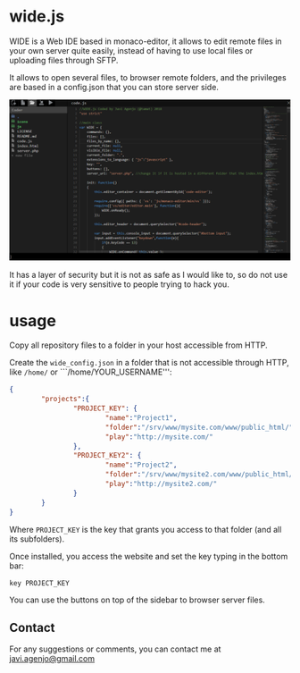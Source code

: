 # wide.js

WIDE is a Web IDE based in monaco-editor, it allows to edit remote files in your own server quite easily, instead of having to use local files or uploading files through SFTP.

It allows to open several files, to browser remote folders, and the privileges are based in a config.json that you can store server side.

![WIDE preview](wide_preview.PNG "WIDE preview")

It has a layer of security but it is not as safe as I would like to, so do not use it if your code is very sensitive to people trying to hack you.

# usage

Copy all repository files to a folder in your host accessible from HTTP.

Create the ```wide_config.json``` in a folder that is not accessible through HTTP, like ```/home/``` or ```/home/YOUR_USERNAME''':

```json
{
        "projects":{
                "PROJECT_KEY": {
                        "name":"Project1",
                        "folder":"/srv/www/mysite.com/www/public_html/",
                        "play":"http://mysite.com/"
                },
                "PROJECT_KEY2": {
                        "name":"Project2",
                        "folder":"/srv/www/mysite2.com/www/public_html/",
                        "play":"http://mysite2.com/"
                }
        }
}
```

Where ```PROJECT_KEY``` is the key that grants you access to that folder (and all its subfolders).

Once installed, you access the website and set the key typing in the bottom bar:
```
key PROJECT_KEY
```

You can use the buttons on top of the sidebar to browser server files.

## Contact

For any suggestions or comments, you can contact me at javi.agenjo@gmail.com



